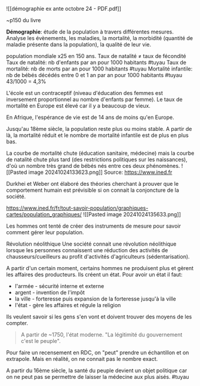 ![[démographie ex ante octobre 24 - PDF.pdf]]

~p150 du livre

**Démographie**: étude de la population à travers différentes mesures. Analyse les évènements, les maladies, la mortalité, la morbidité (quantité de maladie présente dans la population), la qualité de leur vie.

population mondiale x25 en 150 ans.
Taux de natalité $\neq$ taux de fécondité
Taux de natalité: nb d'enfants par an pour 1000 habitants #tuyau
Taux de mortalité: nb de morts par an pour 1000 habitants #tuyau
Mortalité infantile: nb de bébés décédés entre 0 et 1 an par an pour 1000 habitants #tuyau
43/1000 = 4,3%

L'école est un contraceptif (niveau d'éducation des femmes est inversement proportionnel au nombre d'enfants par femme).
Le taux de mortalité en Europe est élevé car il y a beaucoup de vieux.

En Afrique, l'espérance de vie est de 14 ans de moins qu'en Europe.

Jusqu'au 18ème siècle, la population reste plus ou moins stable.
A partir de là, la mortalité réduit et le nombre de mortalité infantile est de plus en plus bas.

La courbe de mortalité chute (éducation sanitaire, médecine) mais la courbe de natalité chute plus tard (des restrictions politiques sur les naissances), d'où un nombre très grand de bébés nés entre ces deux phénomènes.
![[Pasted image 20241024133623.png]]
Source: https://www.ined.fr

Durkhei et Weber ont élaboré des théories cherchant à prouver que le comportement humain est prévisible si on connait la conjoncture de la société.

https://www.ined.fr/fr/tout-savoir-population/graphiques-cartes/population_graphiques/
![[Pasted image 20241024135633.png]]

Les hommes ont tenté de créer des instruments de mesure pour savoir comment gérer leur population. 

Révolution néolithique
Une société connait une révolution néolithique lorsque les personnes connaissent une réduction des activités de chausseurs/cueilleurs au profit d'activités d'agriculteurs (sédentarisation).

A partir d'un certain moment, certains hommes ne produisent plus et gèrent les affaires des producteurs. Ils créent un état.
Pour avoir un état il faut:
- l'armée - sécurité interne et externe
- argent - invention de l'impôt
- la ville - forteresse puis expansion de la forteresse jusqu'à la ville
- l'état - gère les affaires et régule la religion

Ils veulent savoir si les gens s'en vont et doivent trouver des moyens de les compter.
> A partir de ~1750, l'état moderne. "La légitimité du gouvernement c'est le peuple".

Pour faire un recensement en RDC, on "peut" prendre un échantillon et on extrapole. Mais en réalité, on ne connait pas le nombre exact.

A partir du 16ème siècle, la santé du peuple devient un objet politique car on ne peut pas se permettre de laisser la médecine aux plus aisés. #tuyau


